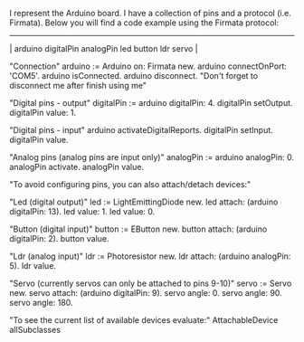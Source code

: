I represent the Arduino board. I have a collection of pins and a protocol (i.e. Firmata). 
Below you will find a code example using the Firmata protocol:

---------------------------------------------------------------------------------------
| arduino digitalPin analogPin led button ldr servo |

"Connection"
arduino := Arduino on: Firmata new.
arduino connectOnPort: 'COM5'.
arduino isConnected.
arduino disconnect. "Don't forget to disconnect me after finish using me"

"Digital pins - output"
digitalPin := arduino digitalPin: 4.
digitalPin setOutput.
digitalPin value: 1.

"Digital pins - input"
arduino activateDigitalReports.
digitalPin setInput.
digitalPin value.

"Analog pins (analog pins are input only)"
analogPin := arduino analogPin: 0.
analogPin activate.
analogPin value.

"To avoid configuring pins, you can also attach/detach devices:"

"Led (digital output)"
led := LightEmittingDiode new.
led attach: (arduino digitalPin: 13).
led value: 1.
led value: 0.

"Button (digital input)"
button := EButton new.
button attach: (arduino digitalPin: 2).
button value.

"Ldr (analog input)"
ldr := Photoresistor new.
ldr attach: (arduino analogPin: 5).
ldr value.

"Servo (currently servos can only be attached to pins 9-10)"
servo := Servo new.
servo attach: (arduino digitalPin: 9).
servo angle: 0.
servo angle: 90.
servo angle: 180.

"To see the current list of available devices evaluate:"
AttachableDevice allSubclasses
